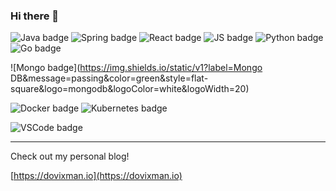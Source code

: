 ### Hi there 👋

![Java badge](https://img.shields.io/static/v1?label=Java&message=passing&color=green&style=flat-square&logo=openjdk&logoColor=white&logoWidth=20)
![Spring badge](https://img.shields.io/static/v1?label=Spring&message=passing&color=green&style=flat-square&logo=spring&logoColor=white&logoWidth=20)
![React badge](https://img.shields.io/static/v1?label=ReactJS&message=passsing&color=green&style=flat-square&logo=react&logoColor=white&logoWidth=20)
![JS badge](https://img.shields.io/static/v1?label=Javascript&message=passsing&color=green&style=flat-square&logo=javascript&logoColor=white&logoWidth=20)
![Python badge](https://img.shields.io/static/v1?label=Python&message=In%20progress&color=yellow&style=flat-square&logo=python&logoColor=white&logoWidth=20)
![Go badge](https://img.shields.io/static/v1?label=Go&message=In%20progress&color=yellow&style=flat-square&logo=go&logoColor=white&logoWidth=20)

![Mongo badge](https://img.shields.io/static/v1?label=Mongo DB&message=passing&color=green&style=flat-square&logo=mongodb&logoColor=white&logoWidth=20)

![Docker badge](https://img.shields.io/static/v1?label=Docker&message=passing&color=green&style=flat-square&logo=docker&logoColor=white&logoWidth=20)
![Kubernetes badge](https://img.shields.io/static/v1?label=Kubernetes&message=In%20progress&color=yellow&style=flat-square&logo=kubernetes&logoColor=white&logoWidth=20)

![VSCode badge](https://img.shields.io/static/v1?label=VSCode&message=VSCode&color=blue&style=flat-square&logo=visual-studio-code&logoColor=white&logoWidth=20)


---
Check out my personal blog!

[https://dovixman.io](https://dovixman.io)

<!--
**dovixman/dovixman** is a ✨ _special_ ✨ repository because its `README.md` (this file) appears on your GitHub profile.

Here are some ideas to get you started:

- 🔭 I’m currently working on ...
- 🌱 I’m currently learning ...
- 👯 I’m looking to collaborate on ...
- 🤔 I’m looking for help with ...
- 💬 Ask me about ...
- 📫 How to reach me: ...
- 😄 Pronouns: ...
- ⚡ Fun fact: ...
-->
